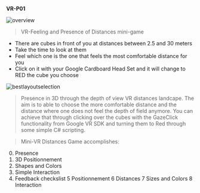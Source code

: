 **VR-P01**

![overview](https://cloud.githubusercontent.com/assets/17754060/20230861/81aab7c0-a834-11e6-9cdf-20f3d05d38db.png)

> VR-Feeling and Presence of Distances mini-game

  * There are cubes in front of you at distances between 2.5 and 30 meters
  * Take the time to look at them
  * Feel which one is the one that feels the most comfortable distance for you 
  * Click on it with your Google Cardboard Head Set and it will change to RED the cube you choose
  
![bestlayoutselection](https://cloud.githubusercontent.com/assets/17754060/20230936/ebf297d8-a834-11e6-9c72-9410d5e94627.png)

> Presence in 3D through the depth of view VR distances landcape. The aim is to able to choose the more comfortable distance
and the distance where one does not feel the depth of field anymore. You can achieve that through clicking over the cubes with the GazeClick functionality from Google VR SDK and turning them to Red through some simple C# scripting.


> Mini-VR Distances Game accomplishes:

  0. Presence
  1. 3D Positionnement
  2. Shapes and Colors
  3. Simple Interaction
  4. Feedback checkslist
  5 Positionnement
  6 Distances
  7 Sizes and Colors
  8 Interaction

